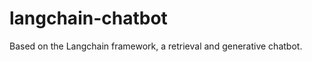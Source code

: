 <!--
 * @Description: 
 * @Author: colin gao
 * @Date: 2023-05-07 06:46:52
 * @LastEditTime: 2023-05-09 15:54:55
-->
# langchain-chatbot
Based on the Langchain framework, a retrieval and generative chatbot.

